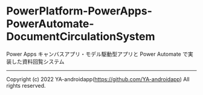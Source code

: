 # PowerPlatform-PowerApps-PowerAutomate-DocumentCirculationSystem

Power Apps キャンバスアプリ・モデル駆動型アプリと Power Automate で実装した資料回覧システム

---

Copyright (c) 2022 YA-androidapp(https://github.com/YA-androidapp) All rights reserved.
